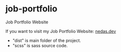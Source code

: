 # job-portfolio
Job Portfolio Website

If you want to visit my Job Portfolio Website: <a href="https://nedas.dev">nedas.dev</a>

<ul>
  <li> "dist" is main folder of the project. </li>
  <li>  "scss" is sass source code.
</ul>
